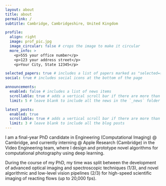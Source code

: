 ```yaml
---
layout: about
title: about
permalink: /
subtitle: Cambridge, Cambridgeshire, United Kingdom

profile:
  align: right
  image: prof_pic.jpg
  image_circular: false # crops the image to make it circular
  more_info: >
    <p>555 your office number</p>
    <p>123 your address street</p>
    <p>Your City, State 12345</p>

selected_papers: true # includes a list of papers marked as "selected={true}"
social: true # includes social icons at the bottom of the page

announcements:
  enabled: false # includes a list of news items
  scrollable: true # adds a vertical scroll bar if there are more than 3 news items
  limit: 5 # leave blank to include all the news in the `_news` folder

latest_posts:
  enabled: true
  scrollable: true # adds a vertical scroll bar if there are more than 3 new posts items
  limit: 3 # leave blank to include all the blog posts
---
```


I am a final-year PhD candidate in Engineering (Computational Imaging) @ Cambridge, and currently interning @ Apple Research (Cambridge) in the Video Engineering team, where I design and prototype novel algorithms for computational photography using deep learning.

During the course of my PhD, my time was split between the development of advanced optical imaging and spectroscopic techniques (1/3), and novel algorithmic and low-level vision pipelines (2/3) for high-speed scientific imaging of reacting flows (up to 20,000 fps).

